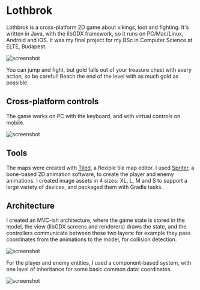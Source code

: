 # Lothbrok
Lothbrok is a cross-platform 2D game about vikings, loot and fighting. It's written in Java, with the libGDX framework, so it runs on PC/Mac/Linux, Android and iOS.
It was my final project for my BSc in Computer Science at ELTE, Budapest.

![screenshot](https://github.com/leviouss/Lothbrok/blob/master/doc/img/game.png "Screenshot")

You can jump and fight, but gold falls out of your treasure chest with every action, so be careful! Reach the end of the level with as much gold as possible.

## Cross-platform controls
The game works on PC with the keyboard, and with virtual controls on mobile.

![screenshot](https://github.com/leviouss/Lothbrok/blob/master/doc/img/gameplay_android.png "Controls")

## Tools
The maps were created with [Tiled](http://www.mapeditor.org), a flexible tile map editor. I used [Spriter](https://brashmonkey.com), a bone-based 2D animation software, to create the player and enemy animations. I created image assets in 4 sizes: XL, L, M and S to support a large variety of devices, and packaged them with Gradle tasks.

## Architecture
I created an MVC-ish architecture, where the game state is stored in the model, the view (libGDX screens and renderers) draws the state, and the controllers communicate between these two layers: for example they pass coordinates from the animations to the model, for collision detection.

![screenshot](https://github.com/leviouss/Lothbrok/blob/master/doc/img/mvc.png "MVC")

For the player and enemy entities, I used a component-based system, with one level of inheritance for some basic common data: coordinates.

![screenshot](https://github.com/leviouss/Lothbrok/blob/master/doc/img/ecs.png "Components")
